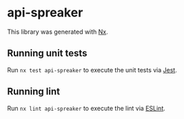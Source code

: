 # api-spreaker

This library was generated with [Nx](https://nx.dev).

## Running unit tests

Run `nx test api-spreaker` to execute the unit tests via [Jest](https://jestjs.io).

## Running lint

Run `nx lint api-spreaker` to execute the lint via [ESLint](https://eslint.org/).

